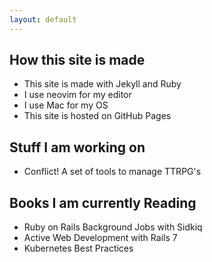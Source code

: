 ```yaml
---
layout: default
---
```


<h2> How this site is made </h2>

<ul>

  <li> This site is made with Jekyll and Ruby</li>
  <li> I use neovim for my editor </li>
  <li> I use Mac for my OS </li>
  <li> This site is hosted on GitHub Pages </li>
</ul>

<h2> Stuff I am working on </h2>
<ul>
<li> Conflict! A set of tools to manage TTRPG's </li>
</ul>
<h2> Books I am currently Reading</h2>
<ul>
<li> Ruby on Rails Background Jobs with Sidkiq </li>
<li> Active Web Development with Rails 7 </li>
<li> Kubernetes Best Practices </li>
</ul>
